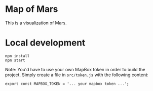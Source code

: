 # Map of Mars

This is a visualization of Mars.


# Local development

```
npm install
npm start
```

Note: You'd have to use your own MapBox token in order to build the project. Simply create a file in `src/token.js`
with the following content:

```
export const MAPBOX_TOKEN = '... your mapbox token ...';
```